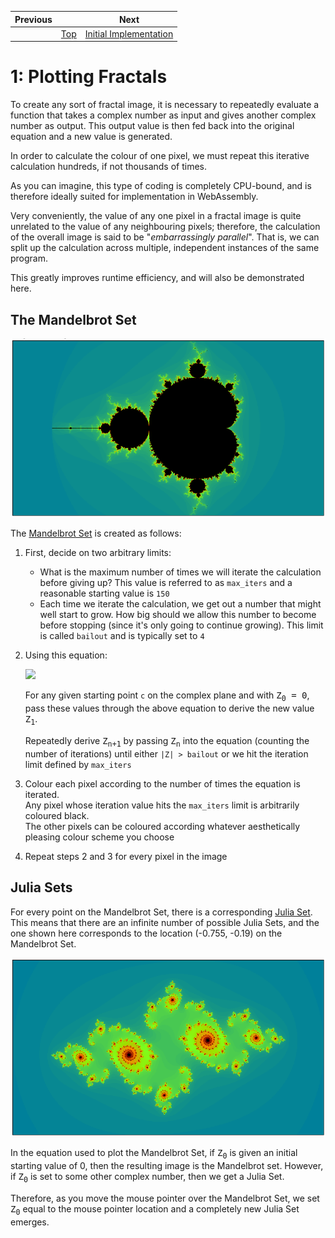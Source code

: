 | Previous | | Next
|---|---|---
| | [Top](../README.md) | [Initial Implementation](../02%20Initial%20Implementation/README.md)

# 1: Plotting Fractals

To create any sort of fractal image, it is necessary to repeatedly evaluate a function that takes a complex number as input and gives another complex number as output.  This output value is then fed back into the original equation and a new value is generated.

In order to calculate the colour of one pixel, we must repeat this iterative calculation hundreds, if not thousands of times.

As you can imagine, this type of coding is completely CPU-bound, and is therefore ideally suited for implementation in WebAssembly.

Very conveniently, the value of any one pixel in a fractal image is quite unrelated to the value of any neighbouring pixels; therefore, the calculation of the overall image is said to be "*embarrassingly parallel*".  That is, we can split up the calculation across multiple, independent instances of the same program.

This greatly improves runtime efficiency, and will also be demonstrated here.

## The Mandelbrot Set

![Mandelbrot Set](./Mandelbrot%20Set.png)

The [Mandelbrot Set](https://en.wikipedia.org/wiki/Mandelbrot_set) is created as follows:

1. First, decide on two arbitrary limits:
   * What is the maximum number of times we will iterate the calculation before giving up? This value is referred to as `max_iters` and a reasonable starting value is `150`
   * Each time we iterate the calculation, we get out a number that might well start to grow.  How big should we allow this number to become before stopping (since it's only going to continue growing).  This limit is called `bailout` and is typically set to `4`
1. Using this equation:

   <img src="https://render.githubusercontent.com/render/math?math=\Large Z_{n%2b1} = Z_{n}^2 %2b c">

   For any given starting point `c` on the complex plane and with <tt>Z<sub>0</sub> = 0</tt>, pass these values through the above equation to derive the new value <tt>Z<sub>1</sub></tt>.
   
   Repeatedly derive <tt>Z<sub>n+1</sub></tt> by passing <tt>Z<sub>n</sub></tt> into the equation (counting the number of iterations) until either `|Z| > bailout` or we hit the iteration limit defined by `max_iters`


1. Colour each pixel according to the number of times the equation is iterated.  
   Any pixel whose iteration value hits the `max_iters` limit is arbitrarily coloured black.  
   The other pixels can be coloured according whatever aesthetically pleasing colour scheme you choose

1. Repeat steps 2 and 3 for every pixel in the image

## Julia Sets

For every point on the Mandelbrot Set, there is a corresponding [Julia Set](https://en.wikipedia.org/wiki/Julia_set).  This means that there are an infinite number of possible Julia Sets, and the one shown here corresponds to the location (-0.755, -0.19) on the Mandelbrot Set.

![Julia Set](Julia%20Set.png)

In the equation used to plot the Mandelbrot Set, if <tt>Z<sub>0</sub></tt> is given an initial starting value of 0, then the resulting image is the Mandelbrot set.  However, if <tt>Z<sub>0</sub></tt> is set to some other complex number, then we get a Julia Set.

Therefore, as you move the mouse pointer over the Mandelbrot Set, we set <tt>Z<sub>0</sub></tt> equal to the mouse pointer location and a completely new Julia Set emerges.
